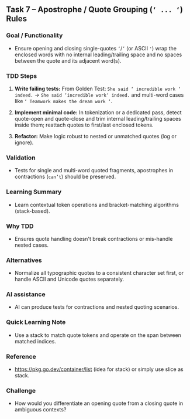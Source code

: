 ## **Task 7 – Apostrophe / Quote Grouping (`‘ ... ‘`) Rules**

### **Goal / Functionality**

- Ensure opening and closing single-quotes `‘`/`’` (or ASCII `'`) wrap the enclosed words with no internal leading/trailing space and no spaces between the quote and its adjacent word(s).

### **TDD Steps**

1. **Write failing tests:** From Golden Test: `She said ‘ incredible work ‘ indeed.` → `She said ‘incredible work‘ indeed.` and multi-word cases like `‘ Teamwork makes the dream work ‘`.

2. **Implement minimal code:** In tokenization or a dedicated pass, detect quote-open and quote-close and trim internal leading/trailing spaces inside them; reattach quotes to first/last enclosed tokens.

3. **Refactor:** Make logic robust to nested or unmatched quotes (log or ignore).

### **Validation**

- Tests for single and multi-word quoted fragments, apostrophes in contractions (`can’t`) should be preserved.

### **Learning Summary**

- Learn contextual token operations and bracket-matching algorithms (stack-based).

### **Why TDD**

- Ensures quote handling doesn't break contractions or mis-handle nested cases.

### **Alternatives**

- Normalize all typographic quotes to a consistent character set first, or handle ASCII and Unicode quotes separately.

### **AI assistance**

- AI can produce tests for contractions and nested quoting scenarios.

### **Quick Learning Note**

- Use a stack to match quote tokens and operate on the span between matched indices.

### **Reference**

- https://pkg.go.dev/container/list (idea for stack) or simply use slice as stack.

### **Challenge**

- How would you differentiate an opening quote from a closing quote in ambiguous contexts?